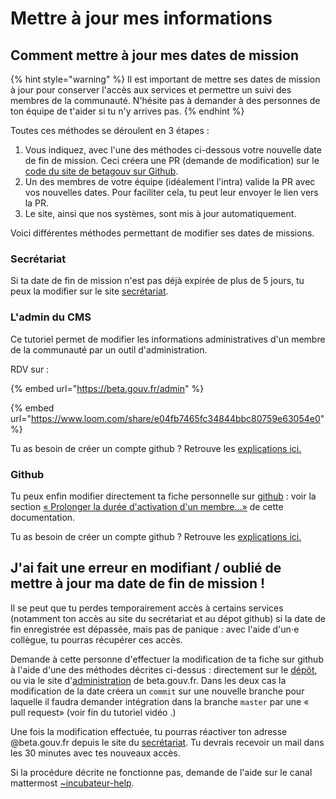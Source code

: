 # Mettre à jour mes informations

## Comment mettre à jour mes dates de mission

{% hint style="warning" %}
Il est important de mettre ses dates de mission à jour pour conserver l'accès aux services et permettre un suivi des membres de la communauté. N'hésite pas à demander à des personnes de ton équipe de t'aider si tu n'y arrives pas.
{% endhint %}

Toutes ces méthodes se déroulent en 3 étapes :

1. Vous indiquez, avec l'une des méthodes ci-dessous votre nouvelle date de fin de mission. Ceci créera une PR (demande de modification) sur le [code du site de betagouv sur Github](https://github.com/betagouv/beta.gouv.fr/).
2. Un des membres de votre équipe (idéalement l'intra) valide la PR avec vos nouvelles dates. Pour faciliter cela, tu peut leur envoyer le lien vers la PR.
3. Le site, ainsi que nos systèmes, sont mis à jour automatiquement.

Voici différentes méthodes permettant de modifier ses dates de missions.

### Secrétariat

Si ta date de fin de mission n'est pas déjà expirée de plus de 5 jours, tu peux la modifier sur le site [secrétariat](https://espace-membre.incubateur.net/account#update-end-date).

### L'admin du CMS

Ce tutoriel permet de modifier les informations administratives d'un membre de la communauté par un outil d'administration.

RDV sur :

{% embed url="https://beta.gouv.fr/admin" %}

{% embed url="https://www.loom.com/share/e04fb7465fc34844bbc80759e63054e0" %}

Tu as besoin de créer un compte github ? Retrouve les [explications ici.](../github/)

### Github

Tu peux enfin modifier directement ta fiche personnelle sur [github](https://github.com/betagouv/beta.gouv.fr/tree/master/content/\_authors) : voir la section [« Prolonger la durée d'activation d'un membre…»](./) de cette documentation.

Tu as besoin de créer un compte github ? Retrouve les [explications ici.](../github/)

## J'ai fait une erreur en modifiant / oublié de mettre à jour ma date de fin de mission !

Il se peut que tu perdes temporairement accès à certains services (notamment ton accès au site du secrétariat et au dépot github) si la date de fin enregistrée est dépassée, mais pas de panique : avec l'aide d'un⋅e collègue, tu pourras récupérer ces accès.

Demande à cette personne d'effectuer la modification de ta fiche sur github à l'aide d'une des méthodes décrites ci-dessus : directement sur le [dépôt](https://github.com/betagouv/beta.gouv.fr/tree/master/content/\_authors), ou via le site d'[administration](https://beta.gouv.fr/admin) de beta.gouv.fr. Dans les deux cas la modification de la date créera un `commit` sur une nouvelle branche pour laquelle il faudra demander intégration dans la branche `master` par une « pull request» (voir fin du tutoriel vidéo .)

Une fois la modification effectuée, tu pourras réactiver ton adresse @beta.gouv.fr depuis le site du [secrétariat](https://secretariat.incubateur.net/). Tu devrais recevoir un mail dans les 30 minutes avec tes nouveaux accès.

Si la procédure décrite ne fonctionne pas, demande de l'aide sur le canal mattermost [\~incubateur-help](https://mattermost.incubateur.net/betagouv/channels/incubateur-secretaria).

